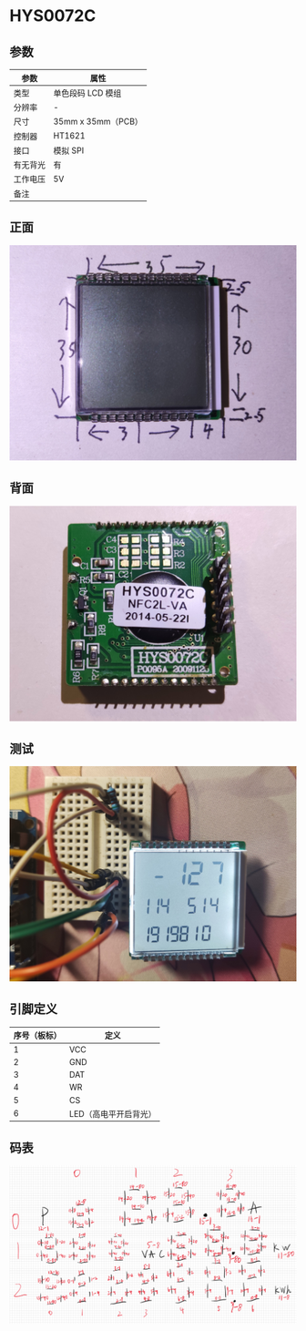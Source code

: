 # HYS0072C

## 参数

| 参数     | 属性               |
| -------- | ------------------ |
| 类型     | 单色段码 LCD 模组  |
| 分辨率   | -                  |
| 尺寸     | 35mm x 35mm（PCB） |
| 控制器   | HT1621             |
| 接口     | 模拟 SPI           |
| 有无背光 | 有                 |
| 工作电压 | 5V                 |
| 备注     |                    |

## 正面

![正面](正面.jpg)

## 背面

![背面](背面.jpg)

## 测试

![测试](测试.jpg)

## 引脚定义

| 序号（板标） | 定义                  |
| ------------ | --------------------- |
| 1            | VCC                   |
| 2            | GND                   |
| 3            | DAT                   |
| 4            | WR                    |
| 5            | CS                    |
| 6            | LED（高电平开启背光） |

## 码表

![码表](码表.png)